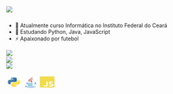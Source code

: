 <h1 align="left">
    <img src="https://readme-typing-svg.herokuapp.com/?font=Righteous&size=35&left=true&left=true&width=500&height=70&duration=4000&lines=Opa+👋;+eu+sou+o;ADM!;" />
</h1>


- 🔭 Atualmente curso Informática no Instituto Federal do Ceará
- 🌱 Estudando Python, Java, JavaScript
- ⚡ Apaixonado por futebol

<a href="https://github.com/anuraghazra/github-readme-stats">
  <img align="center" src="https://github-readme-stats-sigma-five.vercel.app/api?username=aldamir007&show_icons=true&theme=dracula&count_private=true"/><br>
  <img align="center" src="https://github-readme-streak-stats.herokuapp.com/?user=aldamir007&theme=dracula"/><br>
  <img height="center" src="https://github-readme-stats-sigma-five.vercel.app/api/top-langs/?username=aldamir007&layout=compact&langs_count=16&theme=dracula"/>
</a>

<div style="display: inline_block"><br>
  <img align="center" alt="Rafa-Python" height="30" width="40" src="https://raw.githubusercontent.com/devicons/devicon/master/icons/python/python-original.svg">
   <img align="center" alt="Rafa-Python" height="30" width="40" src="https://raw.githubusercontent.com/devicons/devicon/master/icons/java/java-original.svg">
  <img align="center" alt="Rafa-Js" height="30" width="40" src="https://raw.githubusercontent.com/devicons/devicon/master/icons/javascript/javascript-plain.svg">
</div>

## 
